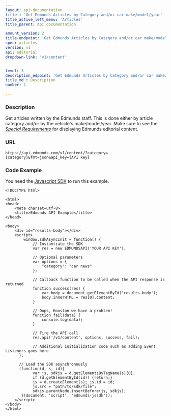 ```yaml
---
layout: api-documentation
title : 'Get Edmunds Articles by Category and/or car make/model/year'
title_active_left_menu: 'Articles'
title_parent: Api documentation

amount_version: 2
title-endpoint: 'Get Edmunds Articles by Category and/or car make/model/year'
spec: articles
version: v1
api: editorial
dropdown-link: 'v1/content'


level: 3
description_edpoint: 'Get Edmunds Articles by Category and/or car make/model/year'
title_md : Description
number: 1

---
```



### Description

Get articles written by the Edmunds staff. This is done either by article category and/or by the vehicle's make/model/year.
Make sure to see the [*Special Requirements*](/api-documentation/editorial/#special_requirements) for displaying Edmunds editorial content.

### URL

	https://api.edmunds.com/v1/content/?category={category}&fmt=json&api_key={API key}
	
### Code Example

You need the [Javascript SDK](https://github.com/EdmundsAPI/edmunds-javascript-sdk) to run this example.

	<!DOCTYPE html>

	<html>
	<head>
		<meta charset=utf-8>
		<title>Edmunds API Example</title>
	</head>

	<body>
		<div id="results-body"></div>
		<script>
		  	window.sdkAsyncInit = function() {
		    	// Instantiate the SDK
				var res = new EDMUNDSAPI('YOUR API KEY');

				// Optional parameters
				var options = {
					"category": "car news"
				};

				// Callback function to be called when the API response is returned
				function success(res) {
					var body = document.getElementById('results-body');
					body.innerHTML = res[0].content;
				}

				// Oops, Houston we have a problem!
				function fail(data) {
					console.log(data);
				}

				// Fire the API call
				res.api('/v1/content', options, success, fail);

			    // Additional initialization code such as adding Event Listeners goes here
		  };

		  // Load the SDK asynchronously
		  (function(d, s, id){
		     	var js, sdkjs = d.getElementsByTagName(s)[0];
		     	if (d.getElementById(id)) {return;}
		     	js = d.createElement(s); js.id = id;
		     	js.src = "path/to/sdk/file";
		     	sdkjs.parentNode.insertBefore(js, sdkjs);
		   }(document, 'script', 'edmunds-jssdk'));
		</script>
	</body>
	</html>